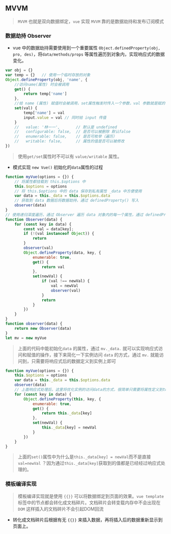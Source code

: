 ## MVVM
> `MVVM` 也就是双向数据绑定，`vue` 实现 `MVVM` 靠的是数据劫持和发布订阅模式

### 数据劫持 Observer
* vue 中的数据劫持需要使用到一个重要属性 `Object.definedProperty(obj, pro, des)`，将`data/methods/props` 等属性遍历到对象内，实现响应式的数据变化。
``` js
var obj = {}
var temp = {}   // 使用一个临时存放的对象
Object.defineProperty(obj, 'name', {
    //访问name(属性) 时会被调用
    get() {
        return temp['name']
    },
    //给 name (属性) 赋值时会被调用，set属性触发时传入一个参数，val 参数就是赋的值
    set(val) {
        temp['name'] = val
        input.value = val // 同时给 input 传值
    }
    //   value: '林一一',       // 默认是 undefined
    //   configurable: false,  // 是否可以被删除 默认false
    //   enumerable: false,    // 是否可枚举（遍历） 
    //   writable: false,      // 属性的值是否可以被修改
})
```
> 使用`get/set`属性时不可以有 `value/writable` 属性。
* 模式实现 `new Vue()` 初始化的`data`属性的过程
``` js
function myVue(options = {}) {
    // 将属性都挂载到 this.$options 中
    this.$options = options
    // 将 this.$options 中的 data 保存到私有属性 _data 中方便使用
    var data = this._data = this.$options.data
    // 获取到 data 数据后将数据劫持，通过 definedProperty() 写入
    observer(data)
}
// 使用递归深度遍历，通过 Observer 遍历 data 对象内的每一个属性，通过 definedProperty() 写入
function Observer(data) {
    for (const key in data) {
        const val = data[key];
        if (!(val instanceof Object)) {
            return
        }
        observer(val)
        Object.defineProperty(data, key, {
            enumerable: true,
            get() {
                return val
            },
            set(newVal) {
                if (val !== newVal) {
                    val = newVal
                    observer(val)
                }
                return
            }
        })
    }
}
function observer(data) {
    return new Observer(data)
}
let mv = new myVue
```
> 上面的代码中能初始化`data` 的属性，通过 `mv._data.` 就可以实现响应式访问和赋值的操作，接下来简化一下实例访问 `data` 的方式，通过 `mv.` 就能访问到，只需要将响应式后的数据定义到实例上即可
``` js
function myVue(options = {}) {
    this.$options = options
    var data = this._data = this.$options.data
    observer(data)
    // 上面响应式处理后，这里将优化实例的访问data的方式，很简单只需要将属性定义到this(实例)上就行
    for (const key in data) {
        Object.defineProperty(this, key, {
            enumerable: true,
            get() {
                return this._data[key]
            },
            set(newVal) {
                this._data[key] = newVal
            }
        })
    }
}
```
> 上面的`set()`属性中为什么是`this._data[key] = newVal`而不是直接 `val=newVal` ？因为通过`this._data[key]`获取到的值都是已经经过响应式处理的。

### 模板编译实现
> 模板编译实现就是使用 `{{}}` 可以将数据绑定到页面的效果。`vue template` 标签中的节点都会转化成文档碎片。文档碎片会转变载内存中不会出现在 `DOM` 这样插入的文档碎片不会引起DOM回流 
* 转化成文档碎片后根据有无 `{{}}` 来插入数据，再将插入后的数据重新显示到页面上。
``` js

```



